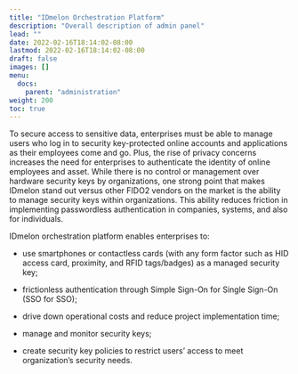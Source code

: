 ```yaml
---
title: "IDmelon Orchestration Platform"
description: "Overall description of admin panel"
lead: ""
date: 2022-02-16T18:14:02-08:00
lastmod: 2022-02-16T18:14:02-08:00
draft: false
images: []
menu:
  docs:
    parent: "administration"
weight: 200
toc: true
---
```


To secure access to sensitive data, enterprises must be able to manage users who log in to security key-protected online accounts and applications as their employees come and go. Plus, the rise of privacy concerns increases the need for enterprises to authenticate the identity of online employees and asset. While there is no control or management over hardware security keys by organizations, one strong point that makes IDmelon stand out versus other FIDO2 vendors on the market is the ability to manage security keys within organizations. This ability reduces friction in implementing passwordless authentication in companies, systems, and also for individuals.  

IDmelon orchestration platform enables enterprises to: 

- use smartphones or contactless cards (with any form factor such as HID access card, proximity, and RFID tags/badges) as a managed security key; 

- frictionless authentication through Simple Sign-On for Single Sign-On (SSO for SSO); 

- drive down operational costs and reduce project implementation time; 

- manage and monitor security keys; 

- create security key policies to restrict users’ access to meet organization’s security needs. 
